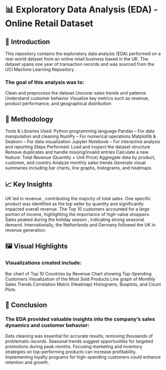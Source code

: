 # 📊 Exploratory Data Analysis (EDA) - Online Retail Dataset


## 📘 Introduction

This repository contains the exploratory data analysis (EDA) performed on a real-world dataset from an online retail business based in the UK. The dataset spans one year of transaction records and was sourced from the UCI Machine Learning Repository .

### The goal of this analysis was to:

Clean and preprocess the dataset
Uncover sales trends and patterns
Understand customer behavior
Visualize key metrics such as revenue, product performance, and geographical distribution

## 🔧 Methodology

Tools & Libraries Used:
Python programming language
Pandas – For data manipulation and cleaning
NumPy – For numerical operations
Matplotlib & Seaborn – For data visualization
Jupyter Notebook – For interactive analysis and reporting
Steps Performed:
Load and inspect the dataset structure
Remove duplicates and handle missing/invalid entries
Calculate a new feature: Total Revenue (Quantity × Unit Price)
Aggregate data by product, customer, and country
Analyze monthly sales trends
Generate visual summaries including bar charts, line graphs, histograms, and heatmaps

## 📈 Key Insights

UK led in revenue , contributing the majority of total sales.
One specific product was identified as the top seller by quantity and significantly impacted overall revenue.
The Top 10 customers accounted for a large portion of income, highlighting the importance of high-value shoppers.
Sales peaked during the holiday season , indicating strong seasonal demand.
Internationally, the Netherlands and Germany followed the UK in revenue generation.

## 🖼️ Visual Highlights

### Visualizations created include:

Bar chart of Top 10 Countries by Revenue
Chart showing Top-Spending Customers
Visualization of the Most Sold Products
Line graph of Monthly Sales Trends
Correlation Matrix (Heatmap)
Histograms, Boxplots, and Count Plots

## 🧾 Conclusion

### The EDA provided valuable insights into the company’s sales dynamics and customer behavior:

Data cleaning was essential for accurate results, removing thousands of problematic records.
Seasonal trends suggest opportunities for targeted promotions during peak months.
Focusing marketing and inventory strategies on top-performing products can increase profitability.
Implementing loyalty programs for high-spending customers could enhance retention and growth.
